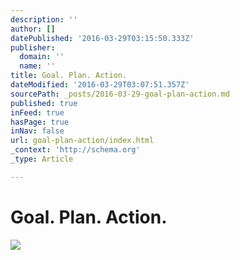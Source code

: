 ```yaml
---
description: ''
author: []
datePublished: '2016-03-29T03:15:50.333Z'
publisher:
  domain: ''
  name: ''
title: Goal. Plan. Action.
dateModified: '2016-03-29T03:07:51.357Z'
sourcePath: _posts/2016-03-29-goal-plan-action.md
published: true
inFeed: true
hasPage: true
inNav: false
url: goal-plan-action/index.html
_context: 'http://schema.org'
_type: Article

---
```

# Goal. Plan. Action.
![](https://the-grid-user-content.s3-us-west-2.amazonaws.com/c93e6226-8983-4c11-bdf4-f46552a13325.png)